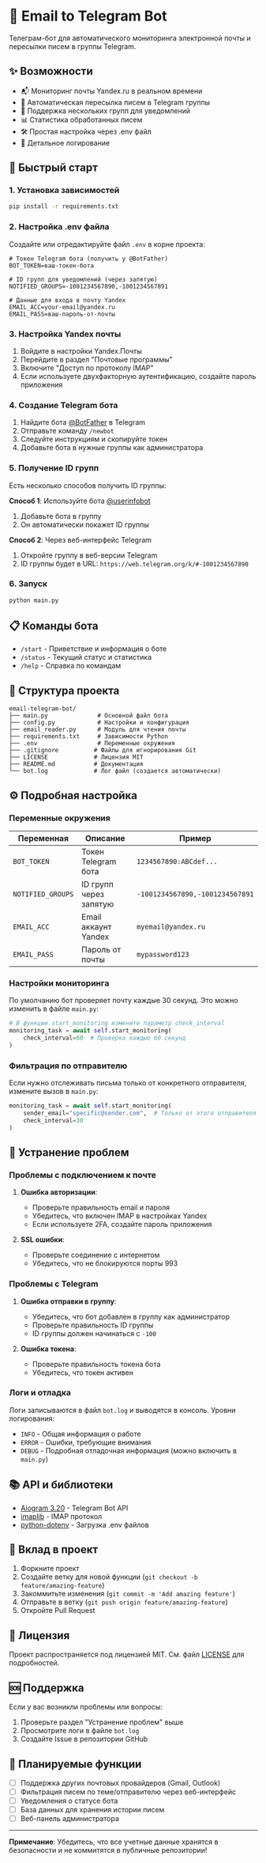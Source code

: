 # 📧 Email to Telegram Bot

Телеграм-бот для автоматического мониторинга электронной почты и пересылки писем в группы Telegram.

## ✨ Возможности

- 📬 Мониторинг почты Yandex.ru в реальном времени
- 🤖 Автоматическая пересылка писем в Telegram группы
- 🔔 Поддержка нескольких групп для уведомлений
- 📊 Статистика обработанных писем
- 🛠️ Простая настройка через .env файл
- 📝 Детальное логирование

## 🚀 Быстрый старт

### 1. Установка зависимостей

```bash
pip install -r requirements.txt
```

### 2. Настройка .env файла

Создайте или отредактируйте файл `.env` в корне проекта:

```env
# Токен Telegram бота (получить у @BotFather)
BOT_TOKEN=ваш-токен-бота

# ID групп для уведомлений (через запятую)
NOTIFIED_GROUPS=-1001234567890,-1001234567891

# Данные для входа в почту Yandex
EMAIL_ACC=your-email@yandex.ru
EMAIL_PASS=ваш-пароль-от-почты
```

### 3. Настройка Yandex почты

1. Войдите в настройки Yandex.Почты
2. Перейдите в раздел "Почтовые программы" 
3. Включите "Доступ по протоколу IMAP"
4. Если используете двухфакторную аутентификацию, создайте пароль приложения

### 4. Создание Telegram бота

1. Найдите бота [@BotFather](https://t.me/BotFather) в Telegram
2. Отправьте команду `/newbot`
3. Следуйте инструкциям и скопируйте токен
4. Добавьте бота в нужные группы как администратора

### 5. Получение ID групп

Есть несколько способов получить ID группы:

**Способ 1**: Используйте бота [@userinfobot](https://t.me/userinfobot)
1. Добавьте бота в группу
2. Он автоматически покажет ID группы

**Способ 2**: Через веб-интерфейс Telegram
1. Откройте группу в веб-версии Telegram
2. ID группы будет в URL: `https://web.telegram.org/k/#-1001234567890`

### 6. Запуск

```bash
python main.py
```

## 📋 Команды бота

- `/start` - Приветствие и информация о боте
- `/status` - Текущий статус и статистика
- `/help` - Справка по командам

## 📁 Структура проекта

```
email-telegram-bot/
├── main.py              # Основной файл бота
├── config.py            # Настройки и конфигурация
├── email_reader.py      # Модуль для чтения почты
├── requirements.txt     # Зависимости Python
├── .env                 # Переменные окружения
├── .gitignore          # Файлы для игнорирования Git
├── LICENSE             # Лицензия MIT
├── README.md           # Документация
└── bot.log             # Лог файл (создается автоматически)
```

## ⚙️ Подробная настройка

### Переменные окружения

| Переменная | Описание | Пример |
|------------|----------|---------|
| `BOT_TOKEN` | Токен Telegram бота | `1234567890:ABCdef...` |
| `NOTIFIED_GROUPS` | ID групп через запятую | `-1001234567890,-1001234567891` |
| `EMAIL_ACC` | Email аккаунт Yandex | `myemail@yandex.ru` |
| `EMAIL_PASS` | Пароль от почты | `mypassword123` |

### Настройки мониторинга

По умолчанию бот проверяет почту каждые 30 секунд. Это можно изменить в файле `main.py`:

```python
# В функции start_monitoring измените параметр check_interval
monitoring_task = await self.start_monitoring(
    check_interval=60  # Проверка каждые 60 секунд
)
```

### Фильтрация по отправителю

Если нужно отслеживать письма только от конкретного отправителя, измените вызов в `main.py`:

```python
monitoring_task = await self.start_monitoring(
    sender_email="specific@sender.com",  # Только от этого отправителя
    check_interval=30
)
```

## 🔧 Устранение проблем

### Проблемы с подключением к почте

1. **Ошибка авторизации**:
   - Проверьте правильность email и пароля
   - Убедитесь, что включен IMAP в настройках Yandex
   - Если используете 2FA, создайте пароль приложения

2. **SSL ошибки**:
   - Проверьте соединение с интернетом
   - Убедитесь, что не блокируются порты 993

### Проблемы с Telegram

1. **Ошибка отправки в группу**:
   - Убедитесь, что бот добавлен в группу как администратор
   - Проверьте правильность ID группы
   - ID группы должен начинаться с `-100`

2. **Ошибка токена**:
   - Проверьте правильность токена бота
   - Убедитесь, что токен активен

### Логи и отладка

Логи записываются в файл `bot.log` и выводятся в консоль. Уровни логирования:

- `INFO` - Общая информация о работе
- `ERROR` - Ошибки, требующие внимания
- `DEBUG` - Подробная отладочная информация (можно включить в `main.py`)

## 📚 API и библиотеки

- [Aiogram 3.20](https://docs.aiogram.dev/) - Telegram Bot API
- [imaplib](https://docs.python.org/3/library/imaplib.html) - IMAP протокол
- [python-dotenv](https://pypi.org/project/python-dotenv/) - Загрузка .env файлов

## 🤝 Вклад в проект

1. Форкните проект
2. Создайте ветку для новой функции (`git checkout -b feature/amazing-feature`)
3. Закоммитьте изменения (`git commit -m 'Add amazing feature'`)
4. Отправьте в ветку (`git push origin feature/amazing-feature`)
5. Откройте Pull Request

## 📄 Лицензия

Проект распространяется под лицензией MIT. См. файл [LICENSE](LICENSE) для подробностей.

## 🆘 Поддержка

Если у вас возникли проблемы или вопросы:

1. Проверьте раздел "Устранение проблем" выше
2. Просмотрите логи в файле `bot.log`
3. Создайте Issue в репозитории GitHub

## 🔮 Планируемые функции

- [ ] Поддержка других почтовых провайдеров (Gmail, Outlook)
- [ ] Фильтрация писем по теме/отправителю через веб-интерфейс
- [ ] Уведомления о статусе бота
- [ ] База данных для хранения истории писем
- [ ] Веб-панель администратора

---

**Примечание**: Убедитесь, что все учетные данные хранятся в безопасности и не коммитятся в публичные репозитории!
